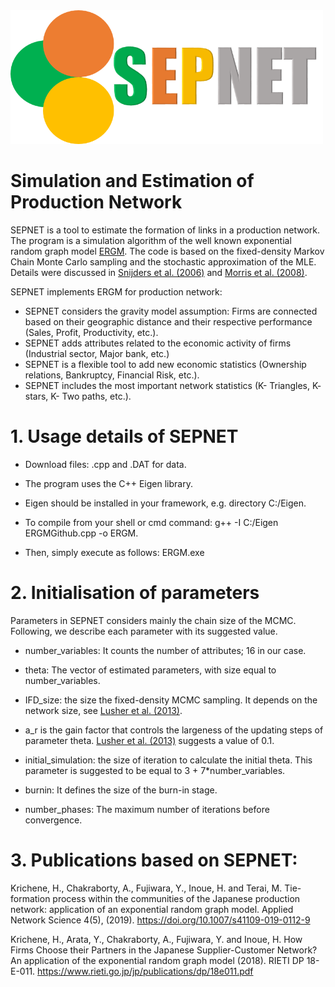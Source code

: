 <img src="images/logo.png" width = "500">

# Simulation and Estimation of Production Network

SEPNET is a tool to estimate the formation of links in a production network. The program is a simulation algorithm of the well known exponential random graph model [ERGM](https://www.sciencedirect.com/science/article/pii/S0378873306000372).
The code is based on the fixed-density Markov Chain Monte Carlo sampling and the stochastic approximation of the MLE. Details were discussed in [Snijders et al. (2006)](https://onlinelibrary.wiley.com/doi/abs/10.1111/j.1467-9531.2006.00176.x)
and [Morris et al. (2008)](https://www.ncbi.nlm.nih.gov/pmc/articles/PMC2481518/). 

SEPNET implements ERGM for production network:

* SEPNET considers the gravity model assumption: Firms are connected based on their geographic distance and their respective performance (Sales, Profit, Productivity, etc.).
* SEPNET adds attributes related to the economic activity of firms (Industrial sector, Major bank, etc.)
* SEPNET is a flexible tool to add new economic statistics (Ownership relations, Bankruptcy, Financial Risk, etc.).
* SEPNET includes the most important network statistics (K- Triangles, K- stars, K- Two paths, etc.).

# 1. Usage details of SEPNET

* Download files: .cpp and .DAT for data.

* The program uses the C++ Eigen library.

* Eigen should be installed in your framework, e.g. directory C:/Eigen.

* To compile from your shell or cmd command: g++ -I C:/Eigen ERGMGithub.cpp -o ERGM.

* Then, simply execute as follows: ERGM.exe

# 2. Initialisation of parameters

Parameters in SEPNET considers mainly the chain size of the MCMC. Following, we describe each parameter with its suggested value.

* number_variables: It counts the number of attributes; 16 in our case.

* theta: The vector of estimated parameters, with size equal to number_variables.

* IFD_size: the size the fixed-density MCMC sampling. It depends on the network size, see [Lusher et al. (2013)](https://www.cambridge.org/core/books/exponential-random-graph-models-for-social-networks/9296EE2B53CDEF9FE9E2E981E2FDB8A8).

* a_r is the gain factor that controls the largeness of the updating steps of parameter theta. [Lusher et al. (2013)](https://www.cambridge.org/core/books/exponential-random-graph-models-for-social-networks/9296EE2B53CDEF9FE9E2E981E2FDB8A8)
suggests a value of 0.1.

* initial_simulation: the size of iteration to calculate the initial theta. This parameter is suggested to be equal to 3 + 7*number_variables.

* burnin: It defines the size of the burn-in stage.

* number_phases: The maximum number of iterations before convergence.

# 3. Publications based on SEPNET:

Krichene, H., Chakraborty, A., Fujiwara, Y., Inoue, H. and Terai, M. Tie-formation process within the communities of the Japanese production network: application of an exponential random graph model. Applied Network Science 4(5), (2019). https://doi.org/10.1007/s41109-019-0112-9 

Krichene, H., Arata, Y., Chakraborty, A., Fujiwara, Y. and Inoue, H. How Firms Choose their Partners in the Japanese Supplier-Customer Network? An application of the exponential random graph model (2018). RIETI DP 18-E-011. https://www.rieti.go.jp/jp/publications/dp/18e011.pdf